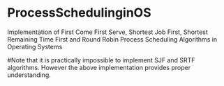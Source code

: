 # ProcessSchedulinginOS
Implementation of First Come First Serve, Shortest Job First, Shortest Remaining Time First and Round Robin Process Scheduling Algorithms in Operating Systems

#Note that it is practically impossible to implement SJF and SRTF algorithms. However the above implementation provides proper understanding.

